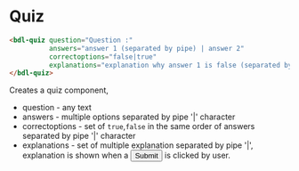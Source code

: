 # Quiz
```html
<bdl-quiz question="Question :" 
          answers="answer 1 (separated by pipe) | answer 2"
          correctoptions="false|true"
          explanations="explanation why answer 1 is false (separated by pipe)|explanation why answer 2 is true">
</bdl-quiz>
```
Creates a quiz component, 
  * question - any text
  * answers - multiple options separated by pipe '|' character
  * correctoptions - set of `true`,`false` in the same order of answers separated by pipe '|' character
  * explanations - set of multiple explanation separated by pipe '|', explanation is shown when a <button>Submit</button> is clicked by user.
   
<bdl-quiz question="Question :" 
          answers="answer 1 (separated by pipe) | answer 2"
          correctoptions="false|true"
          explanations="explanation why answer 1 is false (separated by pipe)|explanation why answer 2 is true">
</bdl-quiz>

